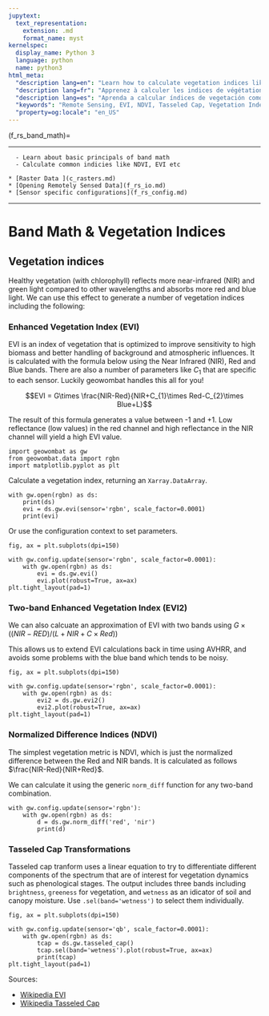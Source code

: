 ```yaml
---
jupytext:
  text_representation:
    extension: .md
    format_name: myst
kernelspec:
  display_name: Python 3
  language: python
  name: python3
html_meta:
  "description lang=en": "Learn how to calculate vegetation indices like EVI, NDVI, and Tasseled Cap from remotely sensed data using python"
  "description lang=fr": "Apprenez à calculer les indices de végétation tels que EVI, NDVI et Tasseled Cap à partir de données détectées à distance à l'aide de python"
  "description lang=es": "Aprenda a calcular índices de vegetación como EVI, NDVI y Tasseled Cap a partir de datos de detección remota usando Python"
  "keywords": "Remote Sensing, EVI, NDVI, Tasseled Cap, Vegetation Index"
  "property=og:locale": "en_US"
---
```

 

(f_rs_band_math)=

---------------
```{admonition} Learning Objectives
  - Learn about basic principals of band math
  - Calculate common indicies like NDVI, EVI etc
```
```{admonition} Review
* [Raster Data ](c_rasters.md)
* [Opening Remotely Sensed Data](f_rs_io.md)
* [Sensor specific configurations](f_rs_config.md)
```
--------------


# Band Math & Vegetation Indices

## Vegetation indices
Healthy vegetation (with chlorophyll) reflects more near-infrared (NIR) and green light compared to other wavelengths and absorbs more red and blue light. We can use this effect to generate a number of vegetation indices including the following:


### Enhanced Vegetation Index (EVI)
EVI is an index of vegetation that is optimized to improve sensitivity to high biomass and better handling of background and atmospheric influences. It is calculated with the formula below using the Near Infrared (NIR), Red and Blue bands. There are also a number of parameters like $C_{1}$ that are specific to each sensor. Luckily geowombat handles this all for you! 

$$EVI = G\times \frac{NIR-Red}{NIR+C_{1}\times Red-C_{2}\times Blue+L}$$

The result of this formula generates a value between -1 and +1.  Low reflectance (low values) in the red channel and high reflectance in the NIR channel will yield a high EVI value.

```{code-cell} ipython3
import geowombat as gw
from geowombat.data import rgbn
import matplotlib.pyplot as plt

```

Calculate a vegetation index, returning an `Xarray.DataArray`.

```{code-cell} ipython3
with gw.open(rgbn) as ds:
    print(ds)
    evi = ds.gw.evi(sensor='rgbn', scale_factor=0.0001)
    print(evi)
```

Or use the configuration context to set parameters.

```{code-cell} ipython3
fig, ax = plt.subplots(dpi=150)

with gw.config.update(sensor='rgbn', scale_factor=0.0001):
    with gw.open(rgbn) as ds:
        evi = ds.gw.evi()
        evi.plot(robust=True, ax=ax)
plt.tight_layout(pad=1)
```

### Two-band Enhanced Vegetation Index (EVI2)
We can also calcuate an approximation of EVI with two bands using $G\times ((NIR-RED)/(L+NIR+C\times Red))$

This allows us to extend EVI calculations back in time using AVHRR, and avoids some problems with the blue band which tends to be noisy. 

```{code-cell} ipython3
fig, ax = plt.subplots(dpi=150)

with gw.config.update(sensor='rgbn', scale_factor=0.0001):
    with gw.open(rgbn) as ds:
        evi2 = ds.gw.evi2()
        evi2.plot(robust=True, ax=ax)
plt.tight_layout(pad=1)
```

### Normalized Difference Indices (NDVI)
The simplest vegetation metric is NDVI, which is just the normalized difference between the Red and NIR bands. It is calculated as follows $\frac{NIR-Red}{NIR+Red}$.

We can calculate it using the generic `norm_diff` function for any two-band combination.

```{code-cell} ipython3
with gw.config.update(sensor='rgbn'):
    with gw.open(rgbn) as ds:
        d = ds.gw.norm_diff('red', 'nir')
        print(d)
```

### Tasseled Cap Transformations
Tasseled cap tranform uses a linear equation to try to differentiate different components of the spectrum that are of interest for vegetation dynamics such as phenological stages. The output includes three bands including `brightness`, `greeness` for vegetation, and `wetness` as an idicator of soil and canopy moisture. Use `.sel(band='wetness')` to select them individually.

```{code-cell} ipython3
fig, ax = plt.subplots(dpi=150)

with gw.config.update(sensor='qb', scale_factor=0.0001):
    with gw.open(rgbn) as ds:
        tcap = ds.gw.tasseled_cap()
        tcap.sel(band='wetness').plot(robust=True, ax=ax)
        print(tcap)
plt.tight_layout(pad=1)

``` 

Sources: 
- [Wikipedia EVI](https://en.wikipedia.org/wiki/Enhanced_vegetation_index)
- [Wikipedia Tasseled Cap](https://en.wikipedia.org/wiki/Tasseled_cap_transformation)